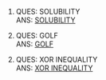 1) QUES: SOLUBILITY<br>
   ANS: [SOLUBILITY](/C++/Code/Solubility.cpp)
 >>
2) QUES: GOLF<br>
   ANS:  [GOLF](/C++/Code/golf.cpp) 
>>
2) QUES: XOR INEQUALITY<br>
   ANS:  [XOR INEQUALITY](/C++/Code/xor_inequality.cpp)
